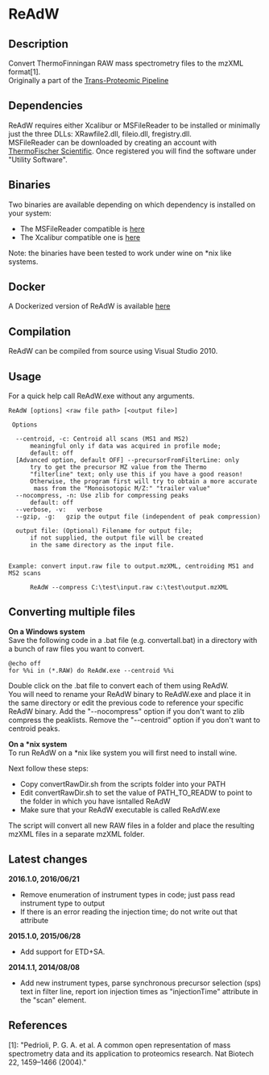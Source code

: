 ReAdW
=====

## Description
Convert ThermoFinningan RAW mass spectrometry files to the mzXML format[1].  
Originally a part of the [Trans-Proteomic Pipeline](http://tools.proteomecenter.org/wiki/index.php?title=Software:TPP)

## Dependencies
ReAdW requires either Xcalibur or MSFileReader to be installed or minimally just the three DLLs: XRawfile2.dll, fileio.dll, fregistry.dll.  
MSFileReader can be downloaded by creating an account with [ThermoFischer Scientific](https://thermo.flexnetoperations.com/control/thmo/login). Once registered you will find the software under "Utility Software".

## Binaries
Two binaries are available depending on which dependency is installed on your system:
- The MSFileReader compatible is [here](https://github.com/PedrioliLab/ReAdW/blob/master/bin/ReAdW.201610.msfilereader.exe)
- The Xcalibur compatible one is [here](https://github.com/PedrioliLab/ReAdW/blob/master/bin/ReAdW.201610.xcalibur.exe)

Note: the binaries have been tested to work under wine on \*nix like systems.

## Docker
A Dockerized version of ReAdW is available [here](https://github.com/PedrioliLab/docker-readw)

## Compilation
ReAdW can be compiled from source using Visual Studio 2010.

## Usage
For a quick help call ReAdW.exe without any arguments.

```
ReAdW [options] <raw file path> [<output file>]

 Options

  --centroid, -c: Centroid all scans (MS1 and MS2)
      meaningful only if data was acquired in profile mode;
      default: off
  [Advanced option, default OFF] --precursorFromFilterLine: only
      try to get the precursor MZ value from the Thermo
      "filterline" text; only use this if you have a good reason!
      Otherwise, the program first will try to obtain a more accurate
       mass from the "Monoisotopic M/Z:" "trailer value"
  --nocompress, -n: Use zlib for compressing peaks
      default: off
  --verbose, -v:   verbose
  --gzip, -g:   gzip the output file (independent of peak compression)

  output file: (Optional) Filename for output file;
      if not supplied, the output file will be created
      in the same directory as the input file.


Example: convert input.raw file to output.mzXML, centroiding MS1 and MS2 scans

      ReAdW --compress C:\test\input.raw c:\test\output.mzXML
```

## Converting multiple files
**On a Windows system**  
Save the following code in a .bat file (e.g. convertall.bat) in a directory with a bunch of raw files you want to convert.

    @echo off
    for %%i in (*.RAW) do ReAdW.exe --centroid %%i

Double click on the .bat file to convert each of them using ReAdW.  
You will need to rename your ReAdW binary to ReAdW.exe and place it in the same directory or edit the previous code to reference your specific ReAdW binary.
Add the "--nocompress" option if you don't want to zlib compress the peaklists.
Remove the "--centroid" option if you don't want to centroid peaks.

**On a \*nix system**  
To run ReAdW on a \*nix like system you will first need to install wine.  

Next follow these steps:
- Copy convertRawDir.sh from the scripts folder into your PATH
- Edit convertRawDir.sh to set the value of PATH_TO_READW to point to the folder in which you have isntalled ReAdW
- Make sure that your ReAdW executable is called ReAdW.exe

The script will convert all new RAW files in a folder and place the resulting mzXML files in a separate mzXML folder.  
## Latest changes
**2016.1.0, 2016/06/21**
- Remove enumeration of instrument types in code; just pass read instrument type to output
- If there is an error reading the injection time; do not write out that attribute

**2015.1.0, 2015/06/28**
- Add support for ETD+SA.

**2014.1.1, 2014/08/08**
- Add new instrument types, parse synchronous precursor selection (sps) text in filter line, report ion injection times as "injectionTime" attribute in the "scan" element.

## References
[1]: "Pedrioli, P. G. A. et al. A common open representation of mass spectrometry data and its application to proteomics research. Nat Biotech 22, 1459–1466 (2004)."
